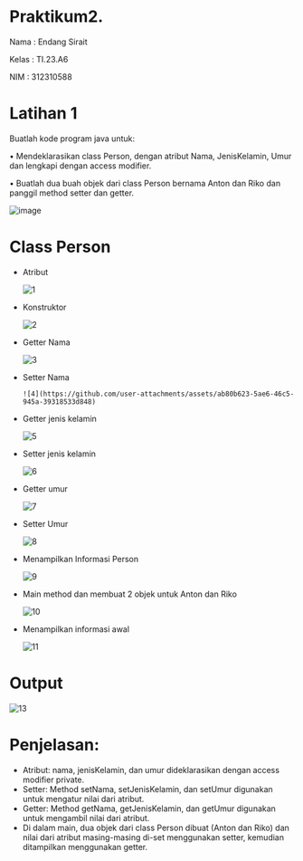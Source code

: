 # Praktikum2.
Nama  : Endang Sirait

Kelas : TI.23.A6

NIM   : 312310588

# Latihan 1
Buatlah kode program java untuk:

• Mendeklarasikan class Person, dengan
atribut Nama, JenisKelamin, Umur dan
lengkapi dengan access modifier.

• Buatlah dua buah objek dari class Person
bernama Anton dan Riko dan panggil
method setter dan getter.

![image](https://github.com/user-attachments/assets/91aa6572-8ba9-46be-bd3f-e45e1e4f68ce)

# Class Person
* Atribut
  
  ![1](https://github.com/user-attachments/assets/781b28aa-73bf-402b-9795-7d92c133a1d0)

* Konstruktor
  
  ![2](https://github.com/user-attachments/assets/d827a3ff-431d-436b-9d24-8c504762582f)

* Getter Nama
  
    ![3](https://github.com/user-attachments/assets/d4ed28b9-30ec-4a92-a81e-678bad5f88bd)

* Setter Nama
  
      ![4](https://github.com/user-attachments/assets/ab80b623-5ae6-46c5-945a-39318533d848)

* Getter jenis kelamin
  
  ![5](https://github.com/user-attachments/assets/8abe6382-8d19-42c8-8eec-4241ce1e9cad)

* Setter jenis kelamin
  
    ![6](https://github.com/user-attachments/assets/64c7d2f8-0a91-4db8-8cf8-a661b4478bea)

* Getter umur
  
    ![7](https://github.com/user-attachments/assets/f41bf4dc-d616-4324-8a5c-acd59a0ffc56)

* Setter Umur
  
  ![8](https://github.com/user-attachments/assets/3c8db3de-4907-44cc-8e2c-335a6c29f5a2)

* Menampilkan Informasi Person
  
     ![9](https://github.com/user-attachments/assets/7862e400-de78-46da-925a-0f752b52c0f4)

*  Main method dan membuat 2 objek untuk Anton dan Riko
  
   ![10](https://github.com/user-attachments/assets/ca33b187-fac4-4356-a1ed-1c7a0fbde4e1)

* Menampilkan informasi awal
  
   ![11](https://github.com/user-attachments/assets/af472412-50c7-4928-899e-b0d2d9bcf803)

# Output

![13](https://github.com/user-attachments/assets/176b1f39-0bfc-4b7d-8cab-610e572c48f5)

# Penjelasan:
* Atribut: nama, jenisKelamin, dan umur dideklarasikan dengan access modifier private.
* Setter: Method setNama, setJenisKelamin, dan setUmur digunakan untuk mengatur nilai dari atribut.
* Getter: Method getNama, getJenisKelamin, dan getUmur digunakan untuk mengambil nilai dari atribut.
* Di dalam main, dua objek dari class Person dibuat (Anton dan Riko) dan nilai dari atribut masing-masing di-set menggunakan setter, kemudian ditampilkan menggunakan getter.





      





